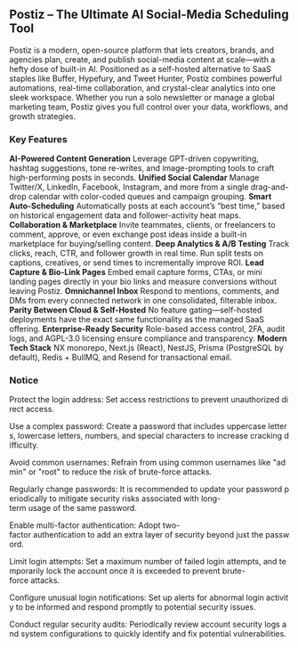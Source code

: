 ## Postiz – The Ultimate AI Social-Media Scheduling Tool

Postiz is a modern, open-source platform that lets creators, brands, and agencies plan, create, and publish social-media content at scale—with a hefty dose of built-in AI. Positioned as a self-hosted alternative to SaaS staples like Buffer, Hypefury, and Tweet Hunter, Postiz combines powerful automations, real-time collaboration, and crystal-clear analytics into one sleek workspace. Whether you run a solo newsletter or manage a global marketing team, Postiz gives you full control over your data, workflows, and growth strategies.

### Key Features

**AI-Powered Content Generation**
   Leverage GPT-driven copywriting, hashtag suggestions, tone re-writes, and image-prompting tools to craft high-performing posts in seconds.
**Unified Social Calendar**
   Manage Twitter/X, LinkedIn, Facebook, Instagram, and more from a single drag-and-drop calendar with color-coded queues and campaign grouping.
**Smart Auto-Scheduling**
   Automatically posts at each account’s “best time,” based on historical engagement data and follower-activity heat maps.
**Collaboration & Marketplace**
   Invite teammates, clients, or freelancers to comment, approve, or even exchange post ideas inside a built-in marketplace for buying/selling content.
**Deep Analytics & A/B Testing**
   Track clicks, reach, CTR, and follower growth in real time. Run split tests on captions, creatives, or send times to incrementally improve ROI.
**Lead Capture & Bio-Link Pages**
   Embed email capture forms, CTAs, or mini landing pages directly in your bio links and measure conversions without leaving Postiz.
**Omnichannel Inbox**
   Respond to mentions, comments, and DMs from every connected network in one consolidated, filterable inbox.
**Parity Between Cloud & Self-Hosted**
   No feature gating—self-hosted deployments have the exact same functionality as the managed SaaS offering.
**Enterprise-Ready Security**
   Role-based access control, 2FA, audit logs, and AGPL-3.0 licensing ensure compliance and transparency.
**Modern Tech Stack**
   NX monorepo, Next.js (React), NestJS, Prisma (PostgreSQL by default), Redis + BullMQ, and Resend for transactional email.

### Notice

Protect the login address: Set access restrictions to prevent unauthorized direct access.
    
Use a complex password: Create a password that includes uppercase letters, lowercase letters, numbers, and special characters to increase cracking difficulty.
    
Avoid common usernames: Refrain from using common usernames like "admin" or "root" to reduce the risk of brute-force attacks.
    
Regularly change passwords: It is recommended to update your password periodically to mitigate security risks associated with long-term usage of the same password.
    
Enable multi-factor authentication: Adopt two-factor authentication to add an extra layer of security beyond just the password.
    
Limit login attempts: Set a maximum number of failed login attempts, and temporarily lock the account once it is exceeded to prevent brute-force attacks.
    
Configure unusual login notifications: Set up alerts for abnormal login activity to be informed and respond promptly to potential security issues.
    
Conduct regular security audits: Periodically review account security logs and system configurations to quickly identify and fix potential vulnerabilities.
        